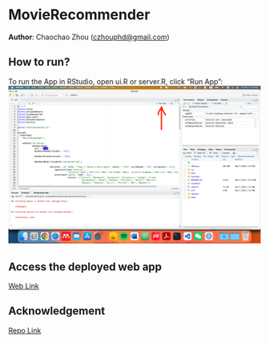 # MovieRecommender
**Author**: Chaochao Zhou (czhouphd@gmail.com)

## How to run?
To run the App in RStudio, open ui.R or server.R, click “Run App”:
<img src="assets/how-to-run.png">

## Access the deployed web app
[Web Link](https://c-zhou.shinyapps.io/movierecommender/)

## Acknowledgement
[Repo Link](https://github.com/pspachtholz/BookRecommender)
